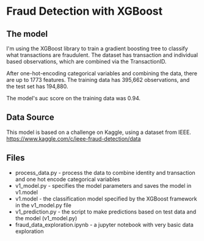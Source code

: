 # Fraud Detection with XGBoost

## The model
I'm using the XGBoost library to train a gradient boosting tree to classify
what transactions are fraudulent. The dataset has transaction and individual
based observations, which are combined via the TransactionID.

After one-hot-encoding categorical variables and combining the data, there are
up to 1773 features. The training data has 395,662 observations, and the test
set has 194,880.

The model's auc score on the training data was 0.94.

## Data Source
This model is based on a challenge on Kaggle, using a dataset from IEEE.
https://www.kaggle.com/c/ieee-fraud-detection/data

## Files
- process_data.py - process the data to combine identity and transaction and
one hot encode categorical variables
- v1_model.py - specifies the model parameters and saves the model in v1.model
- v1.model - the classification model specified by the XGBoost framework in the
v1_model.py file
- v1_prediction.py - the script to make predictions based on test data and the
model (v1_model.py)
- fraud_data_exploration.ipynb - a jupyter notebook with very basic data
exploration
